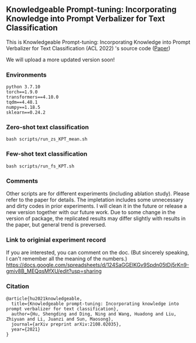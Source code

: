 ## Knowledgeable Prompt-tuning: Incorporating Knowledge into Prompt Verbalizer for Text Classification 

This is Knowledgeable Prompt-tuning: Incorporating Knowledge into Prompt Verbalizer for Text Classification (ACL 2022) 's source code ([Paper](https://arxiv.org/abs/2108.02035))

We will upload a more updated version soon!


### Environments
```
python 3.7.10
torch==1.9.0
transformers==4.10.0
tqdm==4.48.1
numpy==1.18.5
sklearn==0.24.2
```

### Zero-shot text classification
```
bash scripts/run_zs_KPT_mean.sh
```

### Few-shot text classification
```
bash scripts/run_fs_KPT.sh
```

### Comments
Other scripts are for different experiments (including ablation study). Please refer to the paper for details. 
The impletation includes some unnecessary and dirty codes in prior experiments. I will clean it in the future or release a new version together with our future work. 
Due to some change in the version of package, the replicated results may differ slightly with results in the paper, but general trend is preversed.


### Link to originial experiment record
If you are interested, you can comment on the doc. (But sincerely speaking, I can't remember all the meaning of the numbers.)
https://docs.google.com/spreadsheets/d/124SaGGElKGv9Spdn05tDj5rKn9-gmiv8B_MEQqsMfXU/edit?usp=sharing

### Citation
```
@article{hu2021knowledgeable,
  title={Knowledgeable prompt-tuning: Incorporating knowledge into prompt verbalizer for text classification},
  author={Hu, Shengding and Ding, Ning and Wang, Huadong and Liu, Zhiyuan and Li, Juanzi and Sun, Maosong},
  journal={arXiv preprint arXiv:2108.02035},
  year={2021}
}
```
